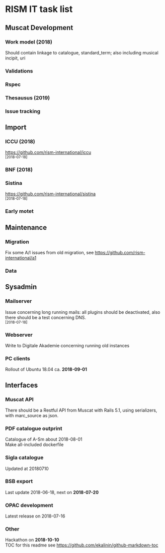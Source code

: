 # RISM IT task list  

## Muscat Development  
### Work model (2018)
Should contain linkage to catalogue, standard_term; also including musical incipit, uri

### Validations
### Rspec
### Thesausus (2019)
### Issue tracking  

## Import
### ICCU (2018)
https://github.com/rism-international/iccu  
<sub>[2018-07-18]</sub>   

### BNF (2018)
### Sistina
https://github.com/rism-international/sistina  
<sub>[2018-07-18]</sub>  
### Early motet

## Maintenance  
### Migration
Fix some A/I issues from old migration, see https://github.com/rism-international/a1

### Data 
## Sysadmin  
### Mailserver
Issue concerning long running mails: all plugins should be deactivated, also there should be a test concerning DNS.  
<sub>[2018-07-18]</sub>  
### Webserver
Write to Digitale Akademie concerning running old instances

### PC clients
Rollout of Ubuntu 18.04 ca. **2018-09-01**

## Interfaces
### Muscat API
There should be a Restful API from Muscat with Rails 5.1, using serializers, with marc_source as json.

### PDF catalogue outprint 
Catalogue of A-Sm about 2018-08-01  
Make all-included dockerfile

### Sigla catalogue
Updated at 20180710  

### BSB export
Last update 2018-06-18, next on **2018-07-20**

### OPAC development
Latest release on 2018-07-16

### Other
Hackathon on **2018-10-10**  
TOC for this readme see https://github.com/ekalinin/github-markdown-toc
